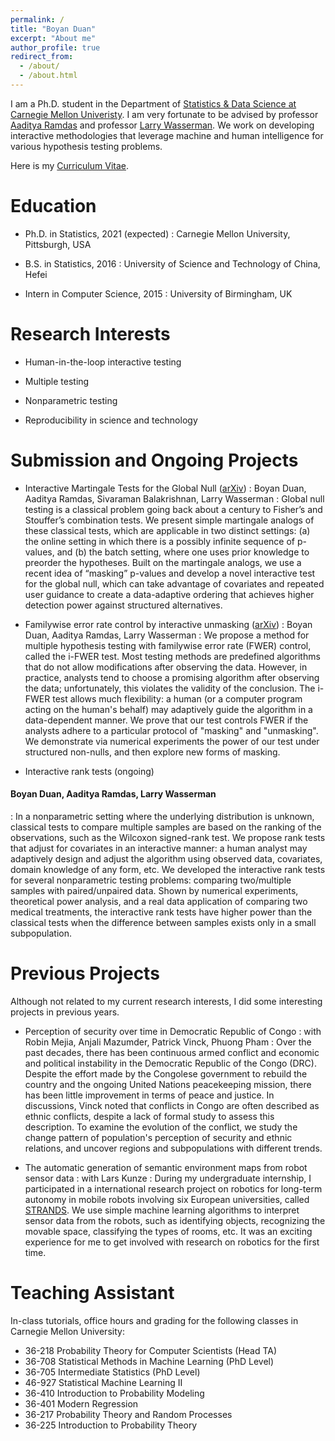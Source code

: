 ```yaml
---
permalink: /
title: "Boyan Duan"
excerpt: "About me"
author_profile: true
redirect_from:
  - /about/
  - /about.html
---
```


I am a Ph.D. student in the Department of [Statistics & Data Science at Carnegie Mellon Univeristy](http://stat.cmu.edu). I am very fortunate to be advised by professor [Aaditya Ramdas](http://www.stat.cmu.edu/~aramdas/) and professor [Larry Wasserman](http://www.stat.cmu.edu/~larry/). We work on developing interactive methodologies that leverage machine and human intelligence for various hypothesis testing problems.

Here is my [Curriculum Vitae](https://duanby.github.io/files/cv.pdf).


Education
=======
* Ph.D. in Statistics, 2021 (expected)
: Carnegie Mellon University, Pittsburgh, USA

* B.S. in Statistics, 2016
: University of Science and Technology of China, Hefei

* Intern in Computer Science, 2015
: University of Birmingham, UK


Research Interests
======
* Human-in-the-loop interactive testing

* Multiple testing

* Nonparametric testing

* Reproducibility in science and technology


Submission and Ongoing Projects
=======
* Interactive Martingale Tests for the Global Null ([arXiv](https://arxiv.org/pdf/1909.07339.pdf))
: Boyan Duan, Aaditya Ramdas, Sivaraman Balakrishnan, Larry Wasserman
: Global null testing is a classical problem going back about a century to Fisher’s and Stouffer’s
combination tests. We present simple martingale analogs of these classical tests,
which are applicable in two distinct settings: (a) the online setting in which there is a possibly
infinite sequence of p-values, and (b) the batch setting, where one uses prior knowledge to preorder
the hypotheses. Built on the martingale analogs, we use a recent idea of “masking” p-values and develop a novel interactive test for the global null, which can take advantage of covariates and repeated user guidance to create a data-adaptive ordering that achieves higher detection power against structured alternatives.

* Familywise error rate control by interactive unmasking ([arXiv](https://arxiv.org/pdf/2002.08545.pdf))
: Boyan Duan, Aaditya Ramdas, Larry Wasserman
: We propose a method for multiple hypothesis testing with familywise error rate (FWER) control, called the i-FWER test. Most testing methods are predefined algorithms that do not allow modifications after observing the data. However, in practice, analysts tend to choose a promising algorithm after observing the data; unfortunately, this violates the validity of the conclusion. The i-FWER test allows much flexibility: a human (or a computer program acting on the human's behalf) may adaptively guide the algorithm in a data-dependent manner. We prove that our test controls FWER if the analysts adhere to a particular protocol of "masking" and "unmasking". We demonstrate via numerical experiments the power of our test under structured non-nulls, and then explore new forms of masking.


* Interactive rank tests (ongoing)
#### Boyan Duan, Aaditya Ramdas, Larry Wasserman
: In a nonparametric setting where the underlying distribution is unknown, classical tests to compare multiple samples are based on the ranking of the observations, such as the Wilcoxon signed-rank test. We propose rank tests that adjust for covariates in an interactive manner: a human analyst may adaptively design and adjust the algorithm using observed data, covariates, domain knowledge of any form, etc. We developed the interactive rank tests for several nonparametric testing problems: comparing two/multiple samples with paired/unpaired data.  Shown by numerical experiments, theoretical power analysis, and a real data application of comparing two medical treatments, the interactive rank tests have higher power than the classical tests when the difference between samples exists only in a small subpopulation.

Previous Projects
=======
Although not related to my current research interests, I did some interesting projects in previous years.

* Perception of security over time in Democratic Republic of Congo
: with Robin Mejia, Anjali Mazumder, Patrick Vinck, Phuong Pham
: Over the past decades, there has been continuous armed conflict and economic and political instability in the Democratic Republic of the Congo (DRC). Despite the effort made by the Congolese government to rebuild the country and the ongoing United Nations peacekeeping mission, there has been little improvement in terms of peace and justice. In discussions, Vinck noted that conflicts in Congo are often described as ethnic conflicts, despite a lack of formal study to assess this description. To examine the evolution of the conflict, we study the change pattern of population's perception of security and ethnic relations, and uncover regions and subpopulations with different trends.

* The automatic generation of semantic environment maps from robot sensor data
: with Lars Kunze
: During my undergraduate internship, I participated in a international research project on robotics for long-term autonomy in mobile robots involving six European universities, called [STRANDS](http://strands.acin.tuwien.ac.at/). We use simple machine learning algorithms to interpret sensor data from the robots, such as identifying objects, recognizing the movable space, classifying the types of rooms, etc. It was an exciting experience for me to get involved with research on robotics for the first time.

Teaching Assistant
=======
In-class tutorials, office hours and grading for the following classes in Carnegie Mellon University:
* 36-218 Probability Theory for Computer Scientists (Head TA)
* 36-708 Statistical Methods in Machine Learning (PhD Level)
* 36-705 Intermediate Statistics (PhD Level)
* 46-927  Statistical Machine Learning II
* 36-410 Introduction to Probability Modeling
* 36-401 Modern Regression
* 36-217 Probability Theory and Random Processes
* 36-225 Introduction to Probability Theory
